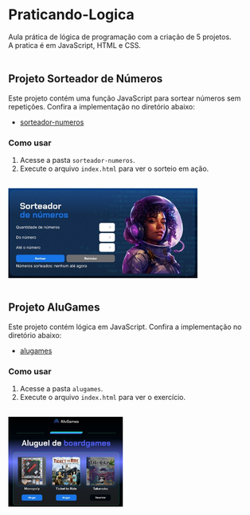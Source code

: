 # Praticando-Logica
Aula prática de lógica de programação com a criação de 5 projetos. <br>
A pratica é em JavaScript, HTML e CSS.<br><br>



## Projeto Sorteador de Números

Este projeto contém uma função JavaScript para sortear números sem repetições. Confira a implementação no diretório abaixo:

- [sorteador-numeros](./sorteador-numeros/)

### Como usar
1. Acesse a pasta `sorteador-numeros`.
2. Execute o arquivo `index.html` para ver o sorteio em ação.
<br>
<img align="center" src="./sorteador-numeros/img/capa.jpg" height="180">


</br>
</br>


## Projeto AluGames

Este projeto contém lógica em JavaScript. Confira a implementação no diretório abaixo:

- [alugames](./alugames/)

### Como usar
1. Acesse a pasta `alugames`.
2. Execute o arquivo `index.html` para ver o exercício.
</br>
<img align="center" src="./alugames/img/capa.jpg" height="180">


</br>
</br>


